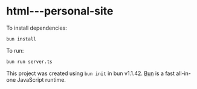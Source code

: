 # html---personal-site

To install dependencies:

```bash
bun install
```

To run:

```bash
bun run server.ts
```

This project was created using `bun init` in bun v1.1.42. [Bun](https://bun.sh) is a fast all-in-one JavaScript runtime.
